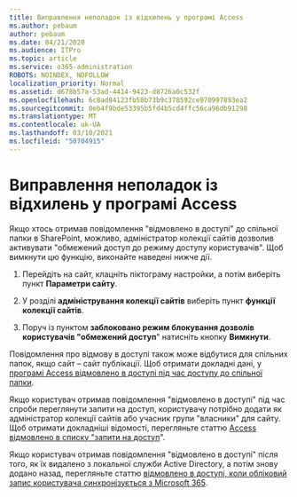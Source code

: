 ```yaml
---
title: Виправлення неполадок із відхилень у програмі Access
ms.author: pebaum
author: pebaum
ms.date: 04/21/2020
ms.audience: ITPro
ms.topic: article
ms.service: o365-administration
ROBOTS: NOINDEX, NOFOLLOW
localization_priority: Normal
ms.assetid: d678b57a-53ad-4414-9423-d8726a0c532f
ms.openlocfilehash: 6c8ad84123fb58b73b9c378592ce970997893ea2
ms.sourcegitcommit: 0eb4f9bde53395b5fd4b5cd4ffc56ca96db91298
ms.translationtype: MT
ms.contentlocale: uk-UA
ms.lasthandoff: 03/10/2021
ms.locfileid: "50704915"
---
```

# <a name="troubleshoot-access-denied-messages"></a>Виправлення неполадок із відхилень у програмі Access

Якщо хтось отримав повідомлення "відмовлено в доступі" до спільної папки в SharePoint, можливо, адміністратор колекції сайтів дозволив активувати "обмежений доступ до режиму доступу користувачів". Щоб вимкнути цю функцію, виконайте наведені нижче дії. 
  
1. Перейдіть на сайт, клацніть піктограму настройки, а потім виберіть пункт **Параметри сайту**.
    
2. У розділі **адміністрування колекції сайтів** виберіть пункт **функції колекції сайтів**.
    
3. Поруч із пунктом **заблоковано режим блокування дозволів користувачів "обмежений доступ**" натисніть кнопку **Вимкнути**.
    
Повідомлення про відмову в доступі також може відбутися для спільних папок, якщо сайт – сайт публікації. Щоб отримати докладні дані, у [програмі Access відмовлено в доступі під час доступу до спільної папки](https://answers.microsoft.com/windows/forum/windows_7-files/access-denied-to-share-folder/79fae49d-cddf-4845-8ac8-c141884d85fb).
  
Якщо користувач отримав повідомлення "відмовлено в доступі" під час спроби переглянути запити на доступ, користувачу потрібно додати як адміністратор колекції сайтів або учасник групи "власники" для сайту. Щоб отримати докладніші відомості, перегляньте статтю [Access відмовлено в списку "запити на доступ](https://go.microsoft.com/fwlink/?linkid=2004220)".
  
Якщо користувач отримав повідомлення "відмовлено в доступі" після того, як їх видалено з локальної служби Active Directory, а потім знову додано назад, перегляньте статтю [відмовлено в доступі, коли обліковий запис користувача синхронізується з Microsoft 365](https://go.microsoft.com/fwlink/?linkid=2004318).
  


